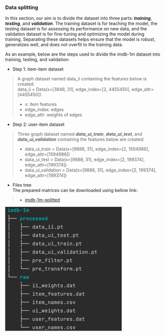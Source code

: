 ### Data splitting

In this section, our aim is to divide the dataset into three parts: **_training_**, **_testing_**, and **_validation_**.
The training dataset is for teaching the model, the testing dataset is for assessing its performance on new data,
and the validation dataset is for fine-tuning and optimizing the model during training.
Separating these datasets helps ensure that the model is robust, generalizes well, and does not overfit to the training data.<br/>

As an example, below are the steps used to divide the imdb-1m dataset into training, testing, and validation:

- Step 1: item-item dataset
> A graph dataset named data_ii containing the features below is created:<br/>
> data_ii = Data(x=[3848, 31], edge_index=[2, 4455450], edge_attr=[4455450])
> - x: item features
> - edge_index: edges
> - edge_attr: weights of edges

- Step 2: user-item dataset
> Three graph dataset named **_data_ui_train_**, **_data_ui_test_**, and **_data_ui_validation_** containing the features below are created:
> - data_ui_train = Data(x=[9888, 31], edge_index=[2, 1594986], edge_attr=[1594986])<br/>
> - data_ui_test = Data(x=[9888, 31], edge_index=[2, 199374], edge_attr=[199374])<br/>
> - data_ui_validation = Data(x=[9888, 31], edge_index=[2, 199374], edge_attr=[199374])<br/>

- Files tree<br/>
The prepared matrices can be downloaded using bellow link:

> - [imdb-1m-splitted](https://drive.google.com/file/d/1ZzaHJYxCo9gdAgVjpva6WbR2yeS0YzSm/view?usp=sharing)

![tree](images/tree-imdb-1m-splitted.png)